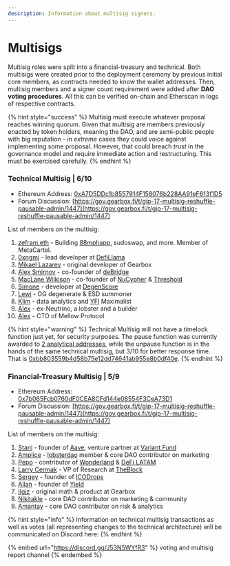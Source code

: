 ```yaml
---
description: Information about multisig signers.
---
```


# Multisigs

Multisig roles were split into a financial-treasury and technical. Both multisigs were created prior to the deployment ceremony by previous initial core members, as contracts needed to know the wallet addresses. Then, multisig members and a signer count requirement were added after **DAO voting procedures**. All this can be verified on-chain and Etherscan in logs of respective contracts.

{% hint style="success" %}
Multisig must execute whatever proposal reaches winning quorum. Given that multisig are members previously enacted by token holders, meaning the DAO, and are semi-public people with big reputation - in _extreme_ cases they could voice against implementing some proposal. However, that could breach _trust_ in the governance model and require immediate action and restructuring. This must be exercised carefully.
{% endhint %}

### Technical Multisig | 6/10

* Ethereum Address: [0xA7D5DDc1b8557914F158076b228AA91eF613f1D5](https://etherscan.io/address/0xA7D5DDc1b8557914F158076b228AA91eF613f1D5)
* Forum Discussion: [https://gov.gearbox.fi/t/gip-17-multisig-reshuffle-pausable-admin/1447](https://gov.gearbox.fi/t/gip-17-multisig-reshuffle-pausable-admin/1447)

List of members on the multisig:

1. [zefram.eth](https://twitter.com/boredGenius) - Building [88mphapp](https://twitter.com/88mphapp), sudoswap, and more. Member of MetaCartel.
2. [0xngmi](https://twitter.com/0xngmi) - lead developer at [DefiLlama](https://defillama.com/)
3. [Mikael Lazarev](https://twitter.com/mikaellazarev) - original developer of Gearbox
4. [Alex Smirnov](https://twitter.com/AlexSmirnov\_\_) - co-founder of [deBridge](https://twitter.com/deBridgeFinance)
5. [MacLane Wilkison](https://twitter.com/MacLaneWilkison) - co-founder of [NuCypher](https://twitter.com/NuCypher) & [Threshold](https://twitter.com/TheTNetwork)
6. [Simone](https://twitter.com/kronosimste) - developer at [DegenScore](https://twitter.com/DegenScore)
7. [Lewi](https://twitter.com/lewifree) - OG degenerate & ESD summoner
8. [Klim](https://twitter.com/milkyklim) - data analytics and [YFI](https://twitter.com/iearnfinance) Maximalist
9. [Alex](https://gov.gearbox.fi/t/multisig-ceremony-apply/95/30) - ex-Neutrino, a lobster and a builder
10. [Alex](https://twitter.com/0xAlexEuler) - CTO of Mellow Protocol

{% hint style="warning" %}
Technical Multisig will not have a timelock function just yet, for security purposes. The pause function was currently awarded to [2 analytical addresses](https://gov.gearbox.fi/t/gip-17-multisig-reshuffle-pausable-admin/1447), while the unpause function is in the hands of the same technical multisig, but 3/10 for better response time. That is [0xbb803559b4d58b75e12dd74641ab955e8b0df40e](https://gnosis-safe.io/app/eth:0xbb803559B4D58b75E12dd74641AB955e8B0Df40E).
{% endhint %}

### Financial-Treasury Multisig | 5/9

* Ethereum Address: [0x7b065Fcb0760dF0CEA8CFd144e08554F3CeA73D1](https://etherscan.io/address/0x7b065Fcb0760dF0CEA8CFd144e08554F3CeA73D1)
* Forum Discussion: [https://gov.gearbox.fi/t/gip-17-multisig-reshuffle-pausable-admin/1447](https://gov.gearbox.fi/t/gip-17-multisig-reshuffle-pausable-admin/1447)

List of members on the multisig:

1. [Stani](https://twitter.com/StaniKulechov) - founder of [Aave](https://twitter.com/AaveAave), venture partner at [Variant Fund](https://twitter.com/VariantFund)
2. [Amplice](https://twitter.com/astr0bas3d) - [lobsterdao](https://twitter.com/10b57e6da0) member & core DAO contributor on marketing
3. [Pepo](https://twitter.com/0xPEPO) - contributor of [Wonderland](https://twitter.com/defi\_wonderland) & [DeFi LATAM](https://twitter.com/defi\_latam)
4. [Larry Cermak](https://twitter.com/lawmaster) - VP of Research at [TheBlock](https://twitter.com/TheBlock\_\_)
5. [Sergey](https://t.me/icodrops\_sergey) - founder of [ICODrops](https://twitter.com/ICODrops)
6. [Allan](https://twitter.com/niemerg) - founder of [Yield](https://twitter.com/yield)
7. [Ilgiz](https://twitter.com/apeir99n) - original math & product at Gearbox
8. [Nikitakle](https://twitter.com/NOstroymov) - core DAO contributor on marketing & community
9. [Amantay](https://gov.gearbox.fi/u/amantay/summary)  - core DAO contributor on risk & analytics

{% hint style="info" %}
Information on technical multisig transactions as well as votes (all representing changes to the technical architecture) will be communicated on Discord here:
{% endhint %}

{% embed url="https://discord.gg/J53N5WYfR3" %}
voting and multisig report channel
{% endembed %}
